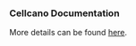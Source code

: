 ### Cellcano Documentation

More details can be found [here](https://marvinquiet.github.io/Cellcano/).
